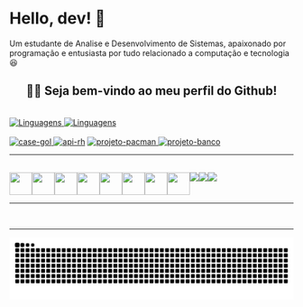 # Hello, dev! 👋

Um estudante de Analise e Desenvolvimento de Sistemas, apaixonado por programação e entusiasta por tudo relacionado a computação e tecnologia 😆

<h2 align="center">🧑‍💻 Seja bem-vindo ao meu perfil do Github!</h2>
<br>
<div align="center" style="display: inline;">
    <a href="https://github.com/dev-emanuelpereira">
        <img
        src="https://github-readme-stats.vercel.app/api/top-langs/?username=dev-emanuelpereira&hide=javascript,c++,cython,powershell,fortran"
        alt="Linguagens"
        height="232em"
        />
    </a>
    <a href="https://github.com/dev-emanuelpereira">
        <img
        src="https://github-readme-stats.vercel.app/api?username=dev-emanuelpereira&show_icons=true&theme=default"
        alt="Linguagens"
        height="232em"
        />
    </a>
</div>

<br>
<br>

<div align="center" style="display: flex; justify-content: space-between; align-items: center;">
    <div style="display: inline-block; margin:10;">
        <div style="display: inline-block;">
            <a href="https://github.com/dev-emanuelpereira">
                <img style="margin: auto"
                src="https://github-readme-stats.vercel.app/api/pin/?username=dev-emanuelpereira&repo=case-gol"
                alt="case-gol"
                height="100%"
                />
            </a>
            <a href="https://github.com/dev-emanuelpereira">
                <img style="margin: auto"
                src="https://github-readme-stats.vercel.app/api/pin/?username=dev-emanuelpereira&repo=api-rh"
                alt="api-rh"
                height="100%"
                />
            </a>
        </div>
        <div style="display: inline-block">
            <a href="https://github.com/dev-emanuelpereira">
                <img style="margin: auto"
                src="https://github-readme-stats.vercel.app/api/pin/?username=dev-emanuelpereira&repo=projeto-pacman"
                alt="projeto-pacman"
                height="100%"
                />
            </a>
            <a href="https://github.com/dev-emanuelpereira">
                <img style="margin: auto"
                src="https://github-readme-stats.vercel.app/api/pin/?username=dev-emanuelpereira&repo=projeto-banco"
                alt="projeto-banco"
                height="100%"
                />
            </a>
        </div>
    </div>
</div>

---

<br>
<div align=center style="display: flex;">
      <div width="100%" style="display: inline_block;">
          <a>
          <img align="left" width="40" height="40" padding="10" src="https://cdn.jsdelivr.net/gh/devicons/devicon@latest/icons/java/java-original.svg">
          <img align="left" width="40" height="40" padding="10" src="https://cdn.jsdelivr.net/gh/devicons/devicon@latest/icons/spring/spring-original.svg">
          <img align="left" width="40" height="40" padding="10" src="https://cdn.jsdelivr.net/gh/devicons/devicon@latest/icons/python/python-original.svg">
          <img align="left" width="40" height="40" padding="10" src="https://cdn.jsdelivr.net/gh/devicons/devicon@latest/icons/flask/flask-original.svg">
          <img align="left" width="40" height="40" padding="10" src="https://cdn.jsdelivr.net/gh/devicons/devicon@latest/icons/html5/html5-original.svg">
          <img align="left" width="40" height="40" padding="10" src="https://cdn.jsdelivr.net/gh/devicons/devicon@latest/icons/css3/css3-original.svg">
          <img align="left" width="40" height="40" padding="10" src="https://cdn.jsdelivr.net/gh/devicons/devicon@latest/icons/amazonwebservices/amazonwebservices-original-wordmark.svg">
          <img align="left" width="40" height="40" padding="10" src="https://cdn.jsdelivr.net/gh/devicons/devicon@latest/icons/docker/docker-original.svg">
          </a>
          <a href="mailto:esp.emanuelsilva@gmail.com">
          <img  height="40" align="right" src="https://img.shields.io/badge/Gmail-D14836?style=for-the-badge&logo=gmail&logoColor=white">
          </a>
          <a href="https://github.com/dev-emanuelpereira">
          <img  height="40" align="right" src="https://img.shields.io/badge/GitHub-100000?style=for-the-badge&logo=github&logoColor=white">
          <a href="https://www.linkedin.com/in/emanuel-silva-876424216/">
          <img  height="40" align="right" src="https://img.shields.io/badge/LinkedIn-0077B5?style=for-the-badge&logo=linkedin&logoColor=white">
      </div>
</div>

---

<br>

---

<div align=center>
<picture align=>
  <source media="(prefers-color-scheme: dark)" srcset="https://raw.githubusercontent.com/dev-emanuelpereira/dev-emanuelpereira/output/github-contribution-grid-snake-dark.svg">
  <source media="(prefers-color-scheme: light)" srcset="https://raw.githubusercontent.com/dev-emanuelpereira/dev-emanuelpereira/output/github-contribution-grid-snake.svg">
  <img alt="github contribution grid snake animation" src="https://raw.githubusercontent.com/dev-emanuelpereira/dev-emanuelpereira/output/github-contribution-grid-snake.svg">
</picture>
</div>

